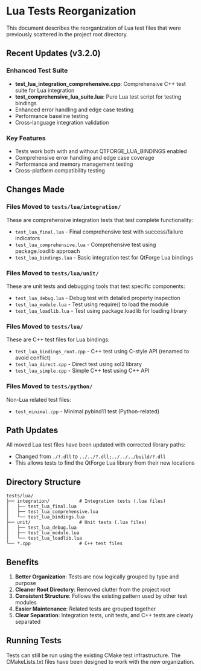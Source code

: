 # Lua Tests Reorganization

This document describes the reorganization of Lua test files that were previously scattered in the project root directory.

## Recent Updates (v3.2.0)

### Enhanced Test Suite
- **test_lua_integration_comprehensive.cpp**: Comprehensive C++ test suite for Lua integration
- **test_comprehensive_lua_suite.lua**: Pure Lua test script for testing bindings
- Enhanced error handling and edge case testing
- Performance baseline testing
- Cross-language integration validation

### Key Features
- Tests work both with and without QTFORGE_LUA_BINDINGS enabled
- Comprehensive error handling and edge case coverage
- Performance and memory management testing
- Cross-platform compatibility testing

## Changes Made

### Files Moved to `tests/lua/integration/`
These are comprehensive integration tests that test complete functionality:

- `test_lua_final.lua` - Final comprehensive test with success/failure indicators
- `test_lua_comprehensive.lua` - Comprehensive test using package.loadlib approach  
- `test_lua_bindings.lua` - Basic integration test for QtForge Lua bindings

### Files Moved to `tests/lua/unit/`
These are unit tests and debugging tools that test specific components:

- `test_lua_debug.lua` - Debug test with detailed property inspection
- `test_lua_module.lua` - Test using require() to load the module
- `test_lua_loadlib.lua` - Test using package.loadlib for loading library

### Files Moved to `tests/lua/`
These are C++ test files for Lua bindings:

- `test_lua_bindings_root.cpp` - C++ test using C-style API (renamed to avoid conflict)
- `test_lua_direct.cpp` - Direct test using sol2 library
- `test_lua_simple.cpp` - Simple C++ test using C++ API

### Files Moved to `tests/python/`
Non-Lua related test files:

- `test_minimal.cpp` - Minimal pybind11 test (Python-related)

## Path Updates

All moved Lua test files have been updated with corrected library paths:
- Changed from `./?.dll` to `../../?.dll;../../../build/?.dll`
- This allows tests to find the QtForge Lua library from their new locations

## Directory Structure

```
tests/lua/
├── integration/           # Integration tests (.lua files)
│   ├── test_lua_final.lua
│   ├── test_lua_comprehensive.lua
│   └── test_lua_bindings.lua
├── unit/                  # Unit tests (.lua files)
│   ├── test_lua_debug.lua
│   ├── test_lua_module.lua
│   └── test_lua_loadlib.lua
└── *.cpp                  # C++ test files
```

## Benefits

1. **Better Organization**: Tests are now logically grouped by type and purpose
2. **Cleaner Root Directory**: Removed clutter from the project root
3. **Consistent Structure**: Follows the existing pattern used by other test modules
4. **Easier Maintenance**: Related tests are grouped together
5. **Clear Separation**: Integration tests, unit tests, and C++ tests are clearly separated

## Running Tests

Tests can still be run using the existing CMake test infrastructure. The CMakeLists.txt files have been designed to work with the new organization.
